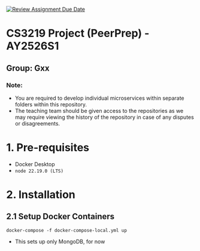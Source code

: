 [![Review Assignment Due Date](https://classroom.github.com/assets/deadline-readme-button-22041afd0340ce965d47ae6ef1cefeee28c7c493a6346c4f15d667ab976d596c.svg)](https://classroom.github.com/a/QUdQy4ix)

# CS3219 Project (PeerPrep) - AY2526S1

## Group: Gxx

### Note:

- You are required to develop individual microservices within separate folders within this repository.
- The teaching team should be given access to the repositories as we may require viewing the history of the repository in case of any disputes or disagreements.

# 1. Pre-requisites

- Docker Desktop
- `node 22.19.0 (LTS)`

# 2. Installation

## 2.1 Setup Docker Containers

```
docker-compose -f docker-compose-local.yml up
```

- This sets up only MongoDB, for now
